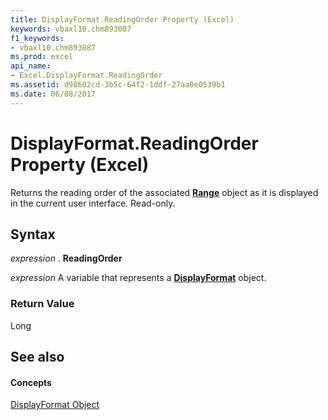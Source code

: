 ```yaml
---
title: DisplayFormat.ReadingOrder Property (Excel)
keywords: vbaxl10.chm893087
f1_keywords:
- vbaxl10.chm893087
ms.prod: excel
api_name:
- Excel.DisplayFormat.ReadingOrder
ms.assetid: d98602cd-3b5c-64f2-1ddf-27aa0e0539b1
ms.date: 06/08/2017
---
```



# DisplayFormat.ReadingOrder Property (Excel)

Returns the reading order of the associated **[Range](range-object-excel.md)** object as it is displayed in the current user interface. Read-only.


## Syntax

 _expression_ . **ReadingOrder**

 _expression_ A variable that represents a **[DisplayFormat](displayformat-object-excel.md)** object.


### Return Value

Long


## See also


#### Concepts


[DisplayFormat Object](displayformat-object-excel.md)

